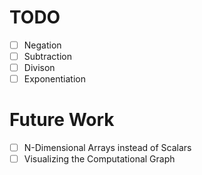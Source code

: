 # TODO

- [ ] Negation
- [ ] Subtraction
- [ ] Divison
- [ ] Exponentiation

# Future Work

- [ ] N-Dimensional Arrays instead of Scalars
- [ ] Visualizing the Computational Graph
